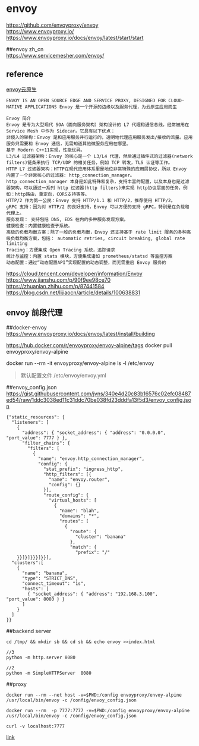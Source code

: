 # envoy
https://github.com/envoyproxy/envoy  
https://www.envoyproxy.io/  
https://www.envoyproxy.io/docs/envoy/latest/start/start

##envoy zh_cn  
https://www.servicemesher.com/envoy/


## reference
[envoy云原生](https://www.servicemesher.com/blog/thoughts-to-envoy-from-adn-perspective/)

```
ENVOY IS AN OPEN SOURCE EDGE AND SERVICE PROXY, DESIGNED FOR CLOUD-NATIVE APPLICATIONS Envoy 是一个开源的边缘以及服务代理，为云原生应用而生
```

```
Envoy 简介
Envoy 是专为大型现代 SOA（面向服务架构）架构设计的 L7 代理和通信总线，经常被用在 Service Mesh 中作为 Sidecar。它具有以下优点：
非侵入的架构：Envoy 是和应用服务并行运行的，透明地代理应用服务发出/接收的流量。应用服务只需要和 Envoy 通信，无需知道其他微服务应用在哪里。
基于 Modern C++11实现，性能优异。
L3/L4 过滤器架构：Envoy 的核心是一个 L3/L4 代理，然后通过插件式的过滤器(network filters)链条来执行 TCP/UDP 的相关任务，例如 TCP 转发，TLS 认证等工作。
HTTP L7 过滤器架构：HTTP在现代应用体系里是地位非常特殊的应用层协议，所以 Envoy 内置了一个非常核心的过滤器: http_connection_manager。http_connection_manager 本身是如此特殊和复杂，支持丰富的配置，以及本身也是过滤器架构，可以通过一系列 http 过滤器(http filters)来实现 http协议层面的任务，例如：http路由，重定向，CORS支持等等。
HTTP/2 作为第一公民：Envoy 支持 HTTP/1.1 和 HTTP/2，推荐使用 HTTP/2。
gRPC 支持：因为对 HTTP/2 的良好支持，Envoy 可以方便的支持 gRPC，特别是在负载和代理上。
服务发现： 支持包括 DNS, EDS 在内的多种服务发现方案。
健康检查：内置健康检查子系统。
高级的负载均衡方案：除了一般的负载均衡，Envoy 还支持基于 rate limit 服务的多种高级负载均衡方案，包括： automatic retries, circuit breaking, global rate limiting
Tracing：方便集成 Open Tracing 系统，追踪请求
统计与监控：内置 stats 模块，方便集成诸如 prometheus/statsd 等监控方案
动态配置：通过“动态配置API”实现配置的动态调整，而无需重启 Envoy 服务的
```

https://cloud.tencent.com/developer/information/Envoy
https://www.jianshu.com/p/90f9ee98ce70
https://zhuanlan.zhihu.com/p/87441584
https://blog.csdn.net/lijiaocn/article/details/100638831

## envoy 前段代理

##docker-envoy
https://www.envoyproxy.io/docs/envoy/latest/install/building

https://hub.docker.com/r/envoyproxy/envoy-alpine/tags
docker pull envoyproxy/envoy-alpine

docker run --rm -it envoyproxy/envoy-alpine ls -l /etc/envoy
>默认配置文件 /etc/envoy/envoy.yml

##envoy_config.json
https://gist.githubusercontent.com/jvns/340e4d20c83b16576c02efc08487ed54/raw/1ddc3038ed11c31ddc70be038fd23dddfa13f5d3/envoy_config.json

```
{"static_resources": {
  "listeners": [
    {
      "address": { "socket_address": { "address": "0.0.0.0", "port_value": 7777 } },
      "filter_chains": {
        "filters": [
          {
            "name": "envoy.http_connection_manager",
            "config": {
              "stat_prefix": "ingress_http",
              "http_filters": [{
                "name": "envoy.router",
                "config": {}
              }],
              "route_config": {
                "virtual_hosts": [
                  {
                    "name": "blah",
                    "domains": "*",
                    "routes": [
                      {
                        "route": {
                          "cluster": "banana"
                        },
                        "match": {
                          "prefix": "/"
    }}]}]}}}]}}],
  "clusters":[
    {
      "name": "banana",
      "type": "STRICT_DNS",
      "connect_timeout": "1s",
      "hosts": [
        { "socket_address": { "address": "192.168.3.100", "port_value": 8080 } }
      ]
    }
  ]
}}
```

##backend server
```
cd /tmp/ && mkdir sb && cd sb && echo envoy >>index.html

//3
python -m http.server 8080

//2
python -m SimpleHTTPServer  8080
```

##proxy
```
docker run --rm --net host -v=$PWD:/config envoyproxy/envoy-alpine  /usr/local/bin/envoy -c /config/envoy_config.json

docker run --rm  -p 7777:7777 -v=$PWD:/config envoyproxy/envoy-alpine  /usr/local/bin/envoy -c /config/envoy_config.json
```
```
curl -v localhost:7777
```
[link](https://www.jdon.com/50539)